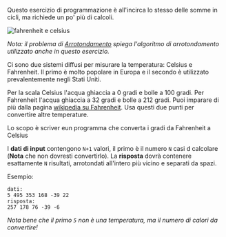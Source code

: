 <!-- #Da Fahrenheit a Celsius -->
Questo esercizio di programmazione è all'incirca lo stesso delle somme in cicli, ma richiede un po' più di calcoli.

<div class="text-center">
	<img alt="fahrenheit e celsius" src="https://codeabbey.github.io/data/fahrenheit_celsius.png"/>
</div>

*Nota: il problema di [Arrotondamento](./rounding--it) spiega l'algoritmo di arrotondamento utilizzato anche 
in questo esercizio.*

Ci sono due sistemi diffusi per misurare la temperatura: Celsius e Fahrenheit. Il primo è molto popolare in Europa
e il secondo è utilizzato prevalentemente negli Stati Uniti.

Per la scala Celsius l'acqua ghiaccia a 0 gradi e bolle a 100 gradi. Per Fahrenheit l'acqua ghiaccia a 32 gradi e 
bolle a 212 gradi. Puoi imparare di più dalla pagina [wikipedia su Fahrenheit][wiki]. Usa questi due punti per
convertire altre temperature.

[wiki]: https://it.wikipedia.org/wiki/Grado_Fahrenheit

Lo scopo è scriver eun programma che converta i gradi da Fahrenheit a Celsius

I **dati di input** contengono `N+1` valori, il primo è il numero `N` casi d calcolare (**Nota** che non dovresti convertirlo).
La **risposta** dovrà contenere esattamente `N` risultati, arrotondati all'intero più vicino e separati da spazi.

Esempio:

    dati:
    5 495 353 168 -39 22
    risposta:
    257 178 76 -39 -6

*Nota bene che il primo `5` non è una temperatura, ma il numero di calori da convertire!*
